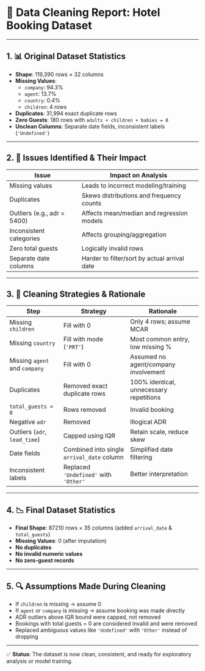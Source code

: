 
# 🧼 Data Cleaning Report: Hotel Booking Dataset

---

## 1. 📊 Original Dataset Statistics

- **Shape**: 119,390 rows × 32 columns
- **Missing Values**:
  - `company`: 94.3%
  - `agent`: 13.7%
  - `country`: 0.4%
  - `children`: 4 rows
- **Duplicates**: 31,994 exact duplicate rows
- **Zero Guests**: 180 rows with `adults + children + babies = 0`
- **Unclean Columns**: Separate date fields, inconsistent labels (`'Undefined'`)

---

## 2. 🛑 Issues Identified & Their Impact

| Issue                         | Impact on Analysis                                      |
|------------------------------|----------------------------------------------------------|
| Missing values                | Leads to incorrect modeling/training                    |
| Duplicates                   | Skews distributions and frequency counts                |
| Outliers (e.g., adr = 5400)  | Affects mean/median and regression models               |
| Inconsistent categories      | Affects grouping/aggregation                           |
| Zero total guests            | Logically invalid rows                                  |
| Separate date columns        | Harder to filter/sort by actual arrival date            |

---

## 3. 🧠 Cleaning Strategies & Rationale

| Step                            | Strategy                                       | Rationale                                      |
|---------------------------------|------------------------------------------------|-----------------------------------------------|
| Missing `children`             | Fill with 0                                    | Only 4 rows; assume MCAR                       |
| Missing `country`              | Fill with mode (`'PRT'`)                       | Most common entry, low missing %              |
| Missing `agent` and `company` | Fill with 0                                    | Assumed no agent/company involvement          |
| Duplicates                     | Removed exact duplicate rows                   | 100% identical, unnecessary repetitions       |
| `total_guests = 0`             | Rows removed                                   | Invalid booking                                |
| Negative `adr`                 | Removed                                       | Illogical ADR                                  |
| Outliers (`adr`, `lead_time`) | Capped using IQR                               | Retain scale, reduce skew                     |
| Date fields                    | Combined into single `arrival_date` column     | Simplified date filtering                     |
| Inconsistent labels            | Replaced `'Undefined'` with `'Other'`          | Better interpretation                         |

---

## 4. 📉 Final Dataset Statistics

- **Final Shape**: 87210 rows × 35 columns (added `arrival_date` & `total_guests`)
- **Missing Values**: 0 (after imputation)
- **No duplicates**
- **No invalid numeric values**
- **No zero-guest records**

---

## 5. 🔍 Assumptions Made During Cleaning

- If `children` is missing → assume 0
- If `agent` or `company` is missing → assume booking was made directly
- ADR outliers above IQR bound were capped, not removed
- Bookings with total guests = 0 are considered invalid and were removed
- Replaced ambiguous values like `'Undefined'` with `'Other'` instead of dropping

---

✅ **Status**: The dataset is now clean, consistent, and ready for exploratory analysis or model training.
